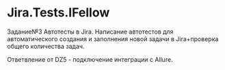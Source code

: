 # Jira.Tests.IFellow
Задание№3 Автотесты в Jira.
Написание автотестов для автоматического создания и заполнения новой задачи в Jira+проверка общего количества задач.

Ответвление от DZ5 - подключение интеграции с Allure.
